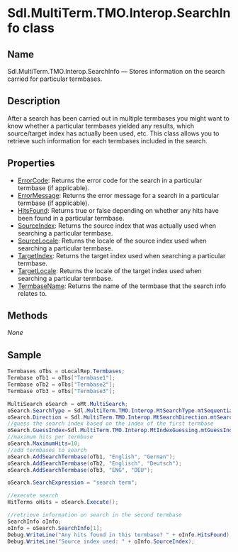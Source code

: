 # Sdl.MultiTerm.TMO.Interop.SearchInfo class

## Name

Sdl.MultiTerm.TMO.Interop.SearchInfo —          Stores information on the search carried for particular termbases.

## Description

After a search has been carried out in multiple termbases you might want to know whether a particular termbases yielded any results, which source/target index has actually been used, etc. This class allows you to retrieve such information for each termbases included in the search.


## Properties
* [ErrorCode](Sdl.MultiTerm.TMO.Interop.SearchInfo.ErrorCode.md): Returns the error code for the search in a particular termbase (if applicable).
* [ErrorMessage](Sdl.MultiTerm.TMO.Interop.SearchInfo.ErrorMessage.md): Returns the error message for a search in a particular termbase (if applicable).
* [HitsFound](Sdl.MultiTerm.TMO.Interop.SearchInfo.HitsFound.md): Returns true or false depending on whether any hits have been found in a particular termbase.
* [SourceIndex](Sdl.MultiTerm.TMO.Interop.SearchInfo.SourceIndex.md): Returns the source index that was actually used when searching a particular termbase.
* [SourceLocale](Sdl.MultiTerm.TMO.Interop.SearchInfo.SourceLocale.md): Returns the locale of the source index used when searching a particular termbase.
* [TargetIndex](Sdl.MultiTerm.TMO.Interop.SearchInfo.TargetIndex.md): Returns the target index used when searching a particular termbase.
* [TargetLocale](Sdl.MultiTerm.TMO.Interop.SearchInfo.TargetLocale.md): Returns the locale of the target index used when searching a particular termbase.
* [TermbaseName](Sdl.MultiTerm.TMO.Interop.SearchInfo.TermbaseName.md): Returns the name of the termbase that the search info relates to.



## Methods
*None*


## Sample


```cs
Termbases oTbs = oLocalRep.Termbases;
Termbase oTb1 = oTbs["Termbase1"];
Termbase oTb2 = oTbs["Termbase2"];
Termbase oTb3 = oTbs["Termbase3"];

MultiSearch oSearch = oMt.MultiSearch;
oSearch.SearchType = Sdl.MultiTerm.TMO.Interop.MtSearchType.mtSequential;
oSearch.Direction = Sdl.MultiTerm.TMO.Interop.MtSearchDirection.mtSearchDown;
//guess the search index based on the index of the first termbase
oSearch.GuessIndex=Sdl.MultiTerm.TMO.Interop.MtIndexGuessing.mtGuessIndex;
//maximum hits per termbase
oSearch.MaximumHits=10;
//add termbases to search
oSearch.AddSearchTermbase(oTb1, "English", "German");
oSearch.AddSearchTermbase(oTb2, "Englisch", "Deutsch");
oSearch.AddSearchTermbase(oTb3, "ENG", "DEU");

oSearch.SearchExpression = "search term";

//execute search
HitTerms oHits = oSearch.Execute();

//retrieve information on search in the second termbase
SearchInfo oInfo;
oInfo = oSearch.SearchInfo[1];
Debug.WriteLine("Any hits found in this termbase? " + oInfo.HitsFound);
Debug.WriteLine("Source index used: " + oInfo.SourceIndex);
```

